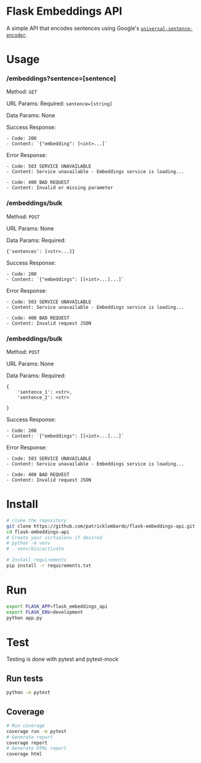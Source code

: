 # Flask Embeddings API
A simple API that encodes sentences using Google's [`universal-sentence-encoder`](https://tfhub.dev/google/universal-sentence-encoder/4).

# Usage
### /embeddings?sentence=[sentence]
Method: `GET`

URL Params: Required: `sentence=[string]`

Data Params: None

Success Response: 

    - Code: 200
    - Content: `{"embedding": [<int>...]`

Error Response:

    - Code: 503 SERVICE UNAVAILABLE
    - Content: Service unavailable - Embeddings service is loading...

    - Code: 400 BAD REQUEST
    - Content: Invalid or missing parameter

### /embeddings/bulk
Method: `POST`

URL Params: None

Data Params: Required:
```
{'sentences': [<str>...]}
```

Success Response: 

    - Code: 200
    - Content: `{"embeddings": [[<int>...]...]`

Error Response:

    - Code: 503 SERVICE UNAVAILABLE
    - Content: Service unavailable - Embeddings service is loading...

    - Code: 400 BAD REQUEST
    - Content: Invalid request JSON

### /embeddings/bulk
Method: `POST`

URL Params: None

Data Params: Required:
```
{
    'sentence_1': <str>,
    'sentence_2': <str>
    
}
```

Success Response: 

    - Code: 200
    - Content: `{"embeddings": [[<int>...]...]`

Error Response:

    - Code: 503 SERVICE UNAVAILABLE
    - Content: Service unavailable - Embeddings service is loading...

    - Code: 400 BAD REQUEST
    - Content: Invalid request JSON

# Install
```bash
# clone the repository
git clone https://github.com/patricklombardo/flask-embeddings-api.git
cd flask-embeddings-api
# Create your virtualenv if desired
# python -m venv
# . venv/bin/activate

# Install requirements
pip install -r requirements.txt
```

# Run
```bash
export FLASK_APP=flask_embeddings_api
export FLASK_ENV=development
python app.py
```

# Test
Testing is done with pytest and pytest-mock

## Run tests
```bash
python -m pytest
```

## Coverage
```bash
# Run coverage
coverage run -m pytest
# Generate report
coverage report
# Generate HTML report
coverage html
```